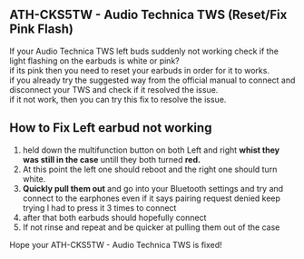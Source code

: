 ATH-CKS5TW - Audio Technica TWS (Reset/Fix Pink Flash)
------------------------------------------------------

If your Audio Technica TWS left buds suddenly not working check if the light flashing on the earbuds is white or pink?  
if its pink then you need to reset your earbuds in order for it to works.  
if you already try the suggested way from the official manual to connect and disconnect your TWS and check if it resolved the issue.  
if it not work, then you can try this fix to resolve the issue.

How to Fix Left earbud not working
----------------------------------

1.  held down the multifunction button on both Left and right **whist they was still in the case** untill they both turned **red.**
2.  At this point the left one should reboot and the right one should turn white.
3.  **Quickly pull them out** and go into your Bluetooth settings and try and connect to the earphones even if it says pairing request denied keep trying I had to press it 3 times to connect
4.  after that both earbuds should hopefully connect
5.  If not rinse and repeat and be quicker at pulling them out of the case

Hope your ATH-CKS5TW - Audio Technica TWS is fixed!
